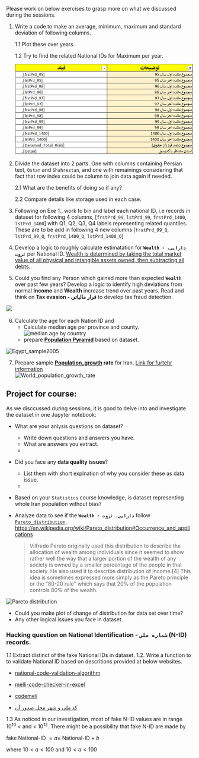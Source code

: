 

Please work on below exercises to grasp more on what we discussed during the sessions.

1. Write a code to make an average, minimum, maximum and standard deviation of following columns.
 
   1.1 Plot these over years.
   
   1.2 Try to find the related National IDs for Maximum per year.

   ![image](https://github.com/jupihes/Pandas_short_course/blob/main/images/sample_columns.png)

2. Divide the dataset into 2 parts. One with columns containing Persian text, `Ostan` and `Shahrestan`, and one with remainings 
considering that fact that row index could be column to join data again if needed.
   
   2.1 What are the benefits of doing so if any?
   
   2.2 Compare details like storage used in each case. 




3. Following on Exe 1., work to bin and label each national ID, i.e records in dataset for following 4 columns, [`frstPrd_99`, `lstPrd_99`, `frstPrd_1400`, `lstPrd_1400`] with Q1, Q2, Q3, Q4 labels representing related quantiles. These are to be add in following 4 new columns [`frstPrd_99_Q`, `lstPrd_99_Q`, `frstPrd_1400_Q`, `lstPrd_1400_Q`]

4. Develop a logic to roughly calculate estimatation for **`Wealth - دارایی، ثروت`** per National ID. [Wealth is determined by taking the total market value of all physical and intangible assets owned, then subtracting all debts.](https://www.investopedia.com/terms/w/wealth.asp).
5. Could you find any Person which gained more than expected **`Wealth`** over past few years? Develop a logic to identify high deviations from normal **Income** and **Wealth** increase trend over past years. Read and think on **Tax evasion - فرار مالیاتی** to develop tax fraud detection.


![](https://upload.wikimedia.org/wikipedia/commons/thumb/4/47/20220826_Share_of_unpaid_taxes%2C_by_income_level_-_area_chart%2C_treemap_-_NYTimes_-_Dept_of_Treasury.svg/330px-20220826_Share_of_unpaid_taxes%2C_by_income_level_-_area_chart%2C_treemap_-_NYTimes_-_Dept_of_Treasury.svg.png)
 
6. Calculate the age for each Nation ID and
   - Calculate median age per province and county. 
   ![median age by country](https://upload.wikimedia.org/wikipedia/commons/thumb/b/b7/2017_world_map%2C_median_age_by_country.svg/640px-2017_world_map%2C_median_age_by_country.svg.png)
   - prepare **[Population Pyramid](https://en.wikipedia.org/wiki/Population_pyramid)** based on dataset. 

![Egypt_sample2005](https://upload.wikimedia.org/wikipedia/commons/thumb/9/9a/Egypt_population_pyramid_2005.svg/640px-Egypt_population_pyramid_2005.svg.png)

7. Prepare sample **[Population_growth](https://en.wikipedia.org/wiki/Population_growth) rate** for Iran.
[Link for furtehr information](https://www.futurelearn.com/info/courses/introduction-to-environmental-science/0/steps/270677)  
![World_population_growth_rate](https://upload.wikimedia.org/wikipedia/commons/thumb/a/a4/World_population_growth_rate_1950%E2%80%932050.svg/1024px-World_population_growth_rate_1950%E2%80%932050.svg.png)


## Project for course:

As we disccussed during sessions, it is good to delve into and investigate the dataset in one Jupyter notebook:

  - What are your anlysis questions on dataset?
     - Write down questions and answers you have.
     - What are answers you extract.
     - 
  - Did you face any **data quality issues**?
     - List them with short explnation of why you consider these as data issue.
     - 
  - Based on your `Statistics` course knowledge, is dataset representing whole Iran population without bias?
  - Analyze data to see if the **`Wealth - دارایی، ثروت`** follow [`Pareto_distribution`](https://en.wikipedia.org/wiki/Pareto_distribution).
   https://en.wikipedia.org/wiki/Pareto_distribution#Occurrence_and_applications

    > Vilfredo Pareto originally used this distribution to describe the allocation of wealth among individuals since it seemed to show rather well the way that a larger portion  of the wealth of any society is owned by a smaller percentage of the people in that society. He also used it to describe distribution of income.[4] This idea is sometimes expressed more simply as the Pareto principle or the "80-20 rule" which says that 20% of the population controls 80% of the wealth.

     
![Pareto distribution](https://upload.wikimedia.org/wikipedia/commons/thumb/1/11/Probability_density_function_of_Pareto_distribution.svg/640px-Probability_density_function_of_Pareto_distribution.svg.png)
<!-- ![image]([https://github.com/jupihes/Pandas_short_course/blob/main/images/sample_columns.png](https://mathworld.wolfram.com/images/eps-svg/ParetoDistribution_801.svg))     -->
      
   - Could you make plot of change of distribution for data set over time?
   - Any other logical issues you face in dataset.
   
### Hacking question on **National Identification - `شماره ملی` (N-ID)** records.

1.1 Extract distinct of the fake National IDs in dataset.
1.2. Write a function to to validate National ID based on descritions provided at below websites.

   - [national-code-validation-algorithm](https://academy.rayanita.com/national-code-validation-algorithm/)

   - [melli-code-checker-in-excel](https://exceliran.com/melli-code-checker-in-excel/)

   - [codemeli](http://www.aliarash.com/article/codemeli/codemeli.htm)

   - [کد ملی و شهر محل صدور آن](https://www.yasa.co/%DA%A9%D8%AF-%D9%85%D9%84%DB%8C-%D9%88-%D8%B4%D9%87%D8%B1-%D9%85%D8%AD%D9%84-%D8%B5%D8%AF%D9%88%D8%B1-%D8%A2%D9%86-%D8%B4%D9%87%D8%B1-%D9%85%D8%AD%D9%84-%D8%AA%D9%88%D9%84%D8%AF/)
    
1.3 As noticed in our investigation, most of fake N-ID values are in range $10^{10}$ < and < $10^{12}$. There might be a possibility that fake N-ID are made by

   fake National-ID $= a \times$ National-ID  + $b$

   where $10 < a < 100$ and $10 < a < 100$

